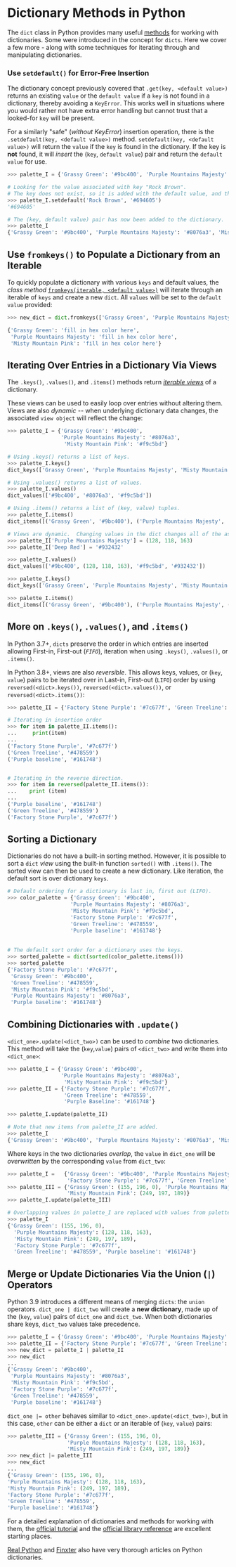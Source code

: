 # Dictionary Methods in Python

The `dict` class in Python provides many useful [methods][dict-methods] for working with dictionaries.
Some were introduced in the concept for `dicts`.
Here we cover a few more - along with some techniques for iterating through and manipulating dictionaries.

### Use `setdefault()` for Error-Free Insertion

The dictionary concept previously covered that `.get(key, <default value>)` returns an existing `value` or the `default value` if a `key` is not found in a dictionary, thereby avoiding a `KeyError`.
This works well in situations where you would rather not have extra error handling but cannot trust that a looked-for `key` will be present.

For a similarly "safe" (_without KeyError_) insertion operation, there is the `.setdefault(key, <default value>)` method.
`setdefault(key, <default value>)` will return the `value` if the `key` is found in the dictionary.
If the key is **not** found, it will _insert_ the (`key`, `default value`) pair and return the `default value` for use.

```python
>>> palette_I = {'Grassy Green': '#9bc400', 'Purple Mountains Majesty': '#8076a3', 'Misty Mountain Pink': '#f9c5bd'}

# Looking for the value associated with key "Rock Brown".
# The key does not exist, so it is added with the default value, and the value is returned.
>>> palette_I.setdefault('Rock Brown', '#694605')
'#694605'

# The (key, default value) pair has now been added to the dictionary.
>>> palette_I
{'Grassy Green': '#9bc400', 'Purple Mountains Majesty': '#8076a3', 'Misty Mountain Pink': '#f9c5bd', 'Rock Brown': '#694605'}
```

## Use `fromkeys()` to Populate a Dictionary from an Iterable

To quickly populate a dictionary with various `keys` and default values, the _class method_ [`fromkeys(iterable, <default value>)`][fromkeys] will iterate through an iterable of `keys` and create a new `dict`.
All `values` will be set to the `default value` provided:

```python
>>> new_dict = dict.fromkeys(['Grassy Green', 'Purple Mountains Majesty', 'Misty Mountain Pink'], 'fill in hex color here')

{'Grassy Green': 'fill in hex color here',
 'Purple Mountains Majesty': 'fill in hex color here',
 'Misty Mountain Pink': 'fill in hex color here'}
```

## Iterating Over Entries in a Dictionary Via Views

The `.keys()`, `.values()`, and `.items()` methods return [_iterable views_][dict-views] of a dictionary.

These views can be used to easily loop over entries without altering them.
Views are also _dynamic_ -- when underlying dictionary data changes, the associated `view object` will reflect the change:

```python
>>> palette_I = {'Grassy Green': '#9bc400',
                 'Purple Mountains Majesty': '#8076a3',
                  'Misty Mountain Pink': '#f9c5bd'}

# Using .keys() returns a list of keys.
>>> palette_I.keys()
dict_keys(['Grassy Green', 'Purple Mountains Majesty', 'Misty Mountain Pink'])

# Using .values() returns a list of values.
>>> palette_I.values()
dict_values(['#9bc400', '#8076a3', '#f9c5bd'])

# Using .items() returns a list of (key, value) tuples.
>>> palette_I.items()
dict_items([('Grassy Green', '#9bc400'), ('Purple Mountains Majesty', '#8076a3'), ('Misty Mountain Pink', '#f9c5bd')])

# Views are dynamic.  Changing values in the dict changes all of the associated views.
>>> palette_I['Purple Mountains Majesty'] = (128, 118, 163)
>>> palette_I['Deep Red'] = '#932432'

>>> palette_I.values()
dict_values(['#9bc400', (128, 118, 163), '#f9c5bd', '#932432'])

>>> palette_I.keys()
dict_keys(['Grassy Green', 'Purple Mountains Majesty', 'Misty Mountain Pink', 'Deep Red'])

>>> palette_I.items()
dict_items([('Grassy Green', '#9bc400'), ('Purple Mountains Majesty', (128, 118, 163)), ('Misty Mountain Pink', '#f9c5bd'), ('Deep Red', '#932432')])
```

## More on `.keys()`, `.values()`, and `.items()`

In Python 3.7+, `dicts` preserve the order in which entries are inserted allowing First-in, First-out (_`FIFO`_),  iteration when using `.keys()`, `.values()`, or `.items()`.

In Python 3.8+, views are also _reversible_.
This allows keys, values, or (`key`, `value`) pairs to be iterated over in Last-in, First-out (`LIFO`) order by using `reversed(<dict>.keys())`, `reversed(<dict>.values())`, or `reversed(<dict>.items())`:

```python
>>> palette_II = {'Factory Stone Purple': '#7c677f', 'Green Treeline': '#478559', 'Purple baseline': '#161748'}

# Iterating in insertion order 
>>> for item in palette_II.items():
...     print(item)
...
('Factory Stone Purple', '#7c677f')
('Green Treeline', '#478559')
('Purple baseline', '#161748')


# Iterating in the reverse direction.
>>> for item in reversed(palette_II.items()):
...    print (item)
...
('Purple baseline', '#161748')
('Green Treeline', '#478559')
('Factory Stone Purple', '#7c677f')
```

## Sorting a Dictionary

Dictionaries do not have a built-in sorting method.
However, it is possible to sort a `dict` _view_ using the built-in function `sorted()` with `.items()`.
The sorted view can then be used to create a new dictionary.
Like iteration, the default sort is over dictionary `keys`.

```python
# Default ordering for a dictionary is last in, first out (LIFO).
>>> color_palette = {'Grassy Green': '#9bc400', 
                    'Purple Mountains Majesty': '#8076a3', 
                    'Misty Mountain Pink': '#f9c5bd', 
                    'Factory Stone Purple': '#7c677f', 
                    'Green Treeline': '#478559', 
                    'Purple baseline': '#161748'}
 
 
# The default sort order for a dictionary uses the keys.
>>> sorted_palette = dict(sorted(color_palette.items()))
>>> sorted_palette
{'Factory Stone Purple': '#7c677f',
 'Grassy Green': '#9bc400',
 'Green Treeline': '#478559',
 'Misty Mountain Pink': '#f9c5bd',
 'Purple Mountains Majesty': '#8076a3',
 'Purple baseline': '#161748'}
```

## Combining Dictionaries with `.update()`

`<dict_one>.update(<dict_two>)` can be used to _combine_ two dictionaries.
This method will take the (`key`,`value`) pairs of `<dict_two>` and write them into `<dict_one>`:

```python
>>> palette_I = {'Grassy Green': '#9bc400',
                 'Purple Mountains Majesty': '#8076a3',
                  'Misty Mountain Pink': '#f9c5bd'}
>>> palette_II = {'Factory Stone Purple': '#7c677f',
                  'Green Treeline': '#478559',
                  'Purple Baseline': '#161748'}

>>> palette_I.update(palette_II)

# Note that new items from palette_II are added.
>>> palette_I
{'Grassy Green': '#9bc400', 'Purple Mountains Majesty': '#8076a3', 'Misty Mountain Pink': '#f9c5bd', 'Factory Stone Purple': '#7c677f', 'Green Treeline': '#478559', 'Purple Baseline': '#161748'}
```

Where keys in the two dictionaries _overlap_, the `value` in `dict_one` will be _overwritten_ by the corresponding `value` from `dict_two`:

```python
>>> palette_I =   {'Grassy Green': '#9bc400', 'Purple Mountains Majesty': '#8076a3', 'Misty Mountain Pink': '#f9c5bd', 
                   'Factory Stone Purple': '#7c677f', 'Green Treeline': '#478559', 'Purple baseline': '#161748'}
>>> palette_III = {'Grassy Green': (155, 196, 0), 'Purple Mountains Majesty': (128, 118, 163),
                   'Misty Mountain Pink': (249, 197, 189)}
>>> palette_I.update(palette_III)

# Overlapping values in palette_I are replaced with values from palette_III
>>> palette_I
{'Grassy Green': (155, 196, 0),
  'Purple Mountains Majesty': (128, 118, 163), 
  'Misty Mountain Pink': (249, 197, 189), 
  'Factory Stone Purple': '#7c677f', 
  'Green Treeline': '#478559', 'Purple baseline': '#161748'}
```

## Merge or Update Dictionaries Via the Union (`|`) Operators

Python 3.9 introduces a different means of merging `dicts`: the `union` operators.
`dict_one | dict_two` will create a **new dictionary**, made up of the (`key`, `value`) pairs of `dict_one` and `dict_two`.
When both dictionaries share keys, `dict_two` values take precedence.

```python
>>> palette_I = {'Grassy Green': '#9bc400', 'Purple Mountains Majesty': '#8076a3', 'Misty Mountain Pink': '#f9c5bd'}
>>> palette_II = {'Factory Stone Purple': '#7c677f', 'Green Treeline': '#478559', 'Purple baseline': '#161748'}
>>> new_dict = palette_I | palette_II
>>> new_dict
...
{'Grassy Green': '#9bc400',
 'Purple Mountains Majesty': '#8076a3',
 'Misty Mountain Pink': '#f9c5bd',
 'Factory Stone Purple': '#7c677f',
 'Green Treeline': '#478559',
 'Purple baseline': '#161748'}
```

`dict_one |= other` behaves similar to `<dict_one>.update(<dict_two>)`, but in this case, `other` can be either a `dict` or an iterable of (`key`, `value`) pairs:

```python
>>> palette_III = {'Grassy Green': (155, 196, 0),
                   'Purple Mountains Majesty': (128, 118, 163),
                   'Misty Mountain Pink': (249, 197, 189)}
>>> new_dict |= palette_III
>>> new_dict
...
{'Grassy Green': (155, 196, 0),
'Purple Mountains Majesty': (128, 118, 163),
'Misty Mountain Pink': (249, 197, 189),
'Factory Stone Purple': '#7c677f',
'Green Treeline': '#478559',
'Purple baseline': '#161748'}
```

For a detailed explanation of dictionaries and methods for working with them, the [official tutorial][dicts-docs] and the [official library reference][mapping-types-dict] are excellent starting places.

[Real Python][how-to-dicts] and [Finxter][fi-dict-guide] also have very thorough articles on Python dictionaries.

[dict-methods]: https://docs.python.org/3/library/stdtypes.html#dict
[dict-views]: https://docs.python.org/3/library/stdtypes.html#dict-views
[dicts-docs]: https://docs.python.org/3/tutorial/datastructures.html#dictionaries
[fi-dict-guide]: https://blog.finxter.com/python-dictionary
[fromkeys]: https://docs.python.org/3/library/stdtypes.html#dict.fromkeys
[how-to-dicts]: https://www.w3schools.com/python/python_dictionaries.asp
[mapping-types-dict]: https://docs.python.org/3/library/stdtypes.html#mapping-types-dict
